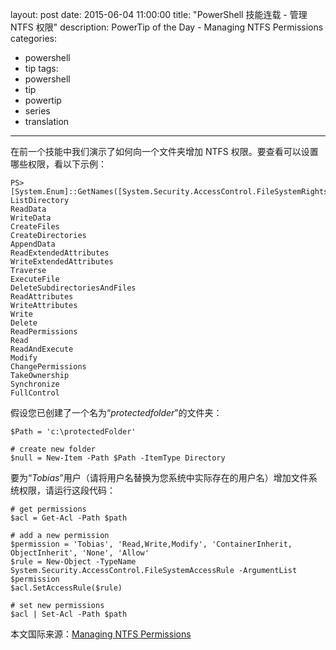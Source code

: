 layout: post
date: 2015-06-04 11:00:00
title: "PowerShell 技能连载 - 管理 NTFS 权限"
description: PowerTip of the Day - Managing NTFS Permissions
categories:
- powershell
- tip
tags:
- powershell
- tip
- powertip
- series
- translation
---
在前一个技能中我们演示了如何向一个文件夹增加 NTFS 权限。要查看可以设置哪些权限，看以下示例：

    PS> [System.Enum]::GetNames([System.Security.AccessControl.FileSystemRights])
    ListDirectory
    ReadData
    WriteData
    CreateFiles
    CreateDirectories
    AppendData
    ReadExtendedAttributes
    WriteExtendedAttributes
    Traverse
    ExecuteFile
    DeleteSubdirectoriesAndFiles
    ReadAttributes
    WriteAttributes
    Write
    Delete
    ReadPermissions
    Read
    ReadAndExecute
    Modify
    ChangePermissions
    TakeOwnership
    Synchronize
    FullControl

假设您已创建了一个名为“_protectedfolder_”的文件夹：

    $Path = 'c:\protectedFolder'
    
    # create new folder
    $null = New-Item -Path $Path -ItemType Directory

要为“_Tobias_”用户（请将用户名替换为您系统中实际存在的用户名）增加文件系统权限，请运行这段代码：

    # get permissions
    $acl = Get-Acl -Path $path
    
    # add a new permission
    $permission = 'Tobias', 'Read,Write,Modify', 'ContainerInherit, ObjectInherit', 'None', 'Allow'
    $rule = New-Object -TypeName System.Security.AccessControl.FileSystemAccessRule -ArgumentList $permission
    $acl.SetAccessRule($rule)
    
    # set new permissions
    $acl | Set-Acl -Path $path

<!--more-->
本文国际来源：[Managing NTFS Permissions](http://community.idera.com/powershell/powertips/b/tips/posts/managing-ntfs-permissions)
